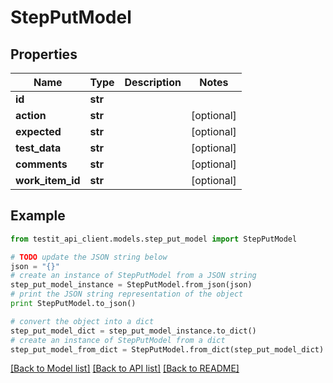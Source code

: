 # StepPutModel


## Properties
Name | Type | Description | Notes
------------ | ------------- | ------------- | -------------
**id** | **str** |  | 
**action** | **str** |  | [optional] 
**expected** | **str** |  | [optional] 
**test_data** | **str** |  | [optional] 
**comments** | **str** |  | [optional] 
**work_item_id** | **str** |  | [optional] 

## Example

```python
from testit_api_client.models.step_put_model import StepPutModel

# TODO update the JSON string below
json = "{}"
# create an instance of StepPutModel from a JSON string
step_put_model_instance = StepPutModel.from_json(json)
# print the JSON string representation of the object
print StepPutModel.to_json()

# convert the object into a dict
step_put_model_dict = step_put_model_instance.to_dict()
# create an instance of StepPutModel from a dict
step_put_model_from_dict = StepPutModel.from_dict(step_put_model_dict)
```
[[Back to Model list]](../README.md#documentation-for-models) [[Back to API list]](../README.md#documentation-for-api-endpoints) [[Back to README]](../README.md)


